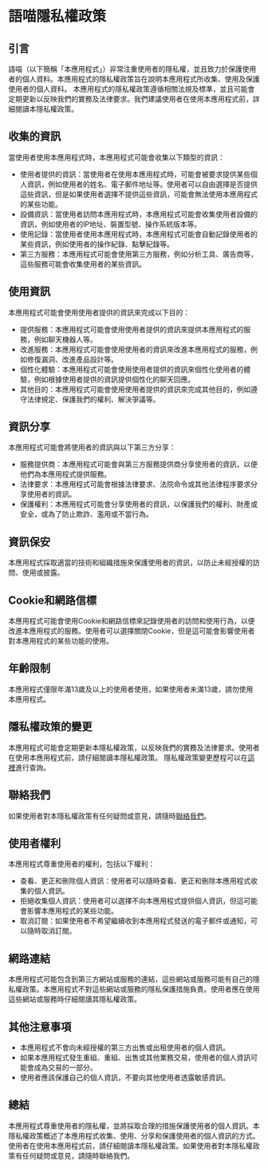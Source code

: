 # 語喵隱私權政策

## 引言
語喵（以下簡稱「本應用程式」）非常注重使用者的隱私權，並且致力於保護使用者的個人資料。本應用程式的隱私權政策旨在說明本應用程式所收集、使用及保護使用者的個人資料。
本應用程式的隱私權政策遵循相關法規及標準，並且可能會定期更新以反映我們的實務及法律要求。我們建議使用者在使用本應用程式前，詳細閱讀本隱私權政策。

## 收集的資訊
當使用者使用本應用程式時，本應用程式可能會收集以下類型的資訊：
* 使用者提供的資訊：當使用者在使用本應用程式時，可能會被要求提供某些個人資訊，例如使用者的姓名、電子郵件地址等。使用者可以自由選擇是否提供這些資訊，但是如果使用者選擇不提供這些資訊，可能會無法使用本應用程式的某些功能。
* 設備資訊：當使用者訪問本應用程式時，本應用程式可能會收集使用者設備的資訊，例如使用者的IP地址、裝置型號、操作系統版本等。
* 使用記錄：當使用者使用本應用程式時，本應用程式可能會自動記錄使用者的某些資訊，例如使用者的操作紀錄、點擊紀錄等。
* 第三方服務：本應用程式可能會使用第三方服務，例如分析工具、廣告商等，這些服務可能會收集使用者的某些資訊。

## 使用資訊
本應用程式可能會使用使用者提供的資訊來完成以下目的：
* 提供服務：本應用程式可能會使用使用者提供的資訊來提供本應用程式的服務，例如聊天機器人等。
* 改進服務：本應用程式可能會使用使用者的資訊來改進本應用程式的服務，例如修復漏洞、改進產品設計等。
* 個性化體驗：本應用程式可能會使用使用者提供的資訊來個性化使用者的體驗，例如根據使用者提供的資訊提供個性化的聊天回應。
* 其他目的：本應用程式可能會使用使用者提供的資訊來完成其他目的，例如遵守法律規定、保護我們的權利、解決爭議等。

## 資訊分享
本應用程式可能會將使用者的資訊與以下第三方分享：
* 服務提供商：本應用程式可能會與第三方服務提供商分享使用者的資訊，以便他們為本應用程式提供服務。
* 法律要求：本應用程式可能會根據法律要求、法院命令或其他法律程序要求分享使用者的資訊。
* 保護權利：本應用程式可能會分享使用者的資訊，以保護我們的權利、財產或安全，或為了防止欺詐、濫用或不當行為。

## 資訊保安
本應用程式採取適當的技術和組織措施來保護使用者的資訊，以防止未經授權的訪問、使用或披露。

## Cookie和網路信標
本應用程式可能會使用Cookie和網路信標來記錄使用者的訪問和使用行為，以便改進本應用程式的服務。使用者可以選擇關閉Cookie，但是這可能會影響使用者對本應用程式的某些功能的使用。

## 年齡限制
本應用程式僅限年滿13歲及以上的使用者使用，如果使用者未滿13歲，請勿使用本應用程式。

## 隱私權政策的變更
本應用程式可能會定期更新本隱私權政策，以反映我們的實務及法律要求。使用者在使用本應用程式前，請仔細閱讀本隱私權政策。
隱私權政策變更歷程可以在[這裡](https://github.com/YueyuHoshizora/YuCat-PrivacyPolicy/commits/main/README.md)進行查詢。

## 聯絡我們
如果使用者對本隱私權政策有任何疑問或意見，請隨時[聯絡我們](https://github.com/YueyuHoshizora/YuCat-PrivacyPolicy/issues)。

## 使用者權利
本應用程式尊重使用者的權利，包括以下權利：
* 查看、更正和刪除個人資訊：使用者可以隨時查看、更正和刪除本應用程式收集的個人資訊。
* 拒絕收集個人資訊：使用者可以選擇不向本應用程式提供個人資訊，但這可能會影響本應用程式的某些功能。
* 取消訂閱：如果使用者不希望繼續收到本應用程式發送的電子郵件或通知，可以隨時取消訂閱。
 
## 網路連結
本應用程式可能包含到第三方網站或服務的連結，這些網站或服務可能有自己的隱私權政策。本應用程式不對這些網站或服務的隱私保護措施負責。使用者應在使用這些網站或服務時仔細閱讀其隱私權政策。

## 其他注意事項
* 本應用程式不會向未經授權的第三方出售或出租使用者的個人資訊。
* 如果本應用程式發生重組、重組、出售或其他業務交易，使用者的個人資訊可能會成為交易的一部分。
* 使用者應該保護自己的個人資訊，不要向其他使用者透露敏感資訊。

## 總結
本應用程式尊重使用者的隱私權，並將採取合理的措施保護使用者的個人資訊。本隱私權政策概述了本應用程式收集、使用、分享和保護使用者的個人資訊的方式。使用者在使用本應用程式前，請仔細閱讀本隱私權政策。如果使用者對本隱私權政策有任何疑問或意見，請隨時聯絡我們。
